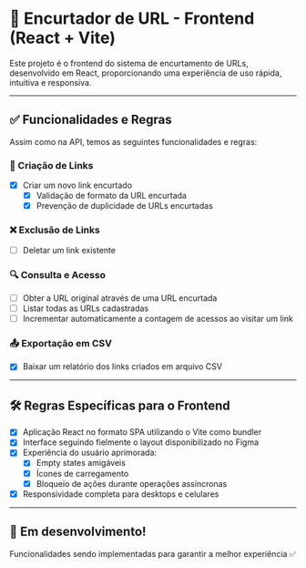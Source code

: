
# 🔗 Encurtador de URL - Frontend (React + Vite)

Este projeto é o frontend do sistema de encurtamento de URLs, desenvolvido em React, proporcionando uma experiência de uso rápida, intuitiva e responsiva.

---

## ✅ Funcionalidades e Regras

Assim como na API, temos as seguintes funcionalidades e regras:

### 📌 Criação de Links
- [x] Criar um novo link encurtado
  - [x] Validação de formato da URL encurtada
  - [X] Prevenção de duplicidade de URLs encurtadas

### ❌ Exclusão de Links
- [ ] Deletar um link existente

### 🔍 Consulta e Acesso
- [ ] Obter a URL original através de uma URL encurtada
- [ ] Listar todas as URLs cadastradas
- [ ] Incrementar automaticamente a contagem de acessos ao visitar um link

### 📤 Exportação em CSV
- [x] Baixar um relatório dos links criados em arquivo CSV

---

## 🛠️ Regras Específicas para o Frontend

- [x] Aplicação React no formato SPA utilizando o Vite como bundler
- [x] Interface seguindo fielmente o layout disponibilizado no Figma
- [x] Experiência do usuário aprimorada:
  - [x] Empty states amigáveis
  - [x] Ícones de carregamento
  - [x] Bloqueio de ações durante operações assíncronas
- [x] Responsividade completa para desktops e celulares

---

## 🚀 Em desenvolvimento!
Funcionalidades sendo implementadas para garantir a melhor experiência ✅
